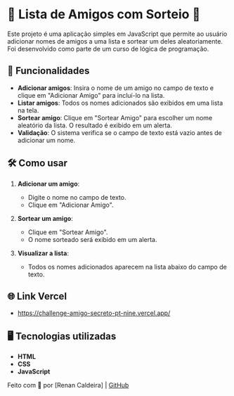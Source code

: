 # 🎉 Lista de Amigos com Sorteio 🎉
Este projeto é uma aplicação simples em JavaScript que permite ao usuário adicionar nomes de amigos a uma lista e sortear um deles aleatoriamente. Foi desenvolvido como parte de um curso de lógica de programação.

## 🚀 Funcionalidades
- **Adicionar amigos**: Insira o nome de um amigo no campo de texto e clique em "Adicionar Amigo" para incluí-lo na lista.
- **Listar amigos**: Todos os nomes adicionados são exibidos em uma lista na tela.
- **Sortear amigo**: Clique em "Sortear Amigo" para escolher um nome aleatório da lista. O resultado é exibido em um alerta.
- **Validação**: O sistema verifica se o campo de texto está vazio antes de adicionar um nome.

## 🛠️ Como usar
1. **Adicionar um amigo**:
   - Digite o nome no campo de texto.
   - Clique em "Adicionar Amigo".

2. **Sortear um amigo**:
   - Clique em "Sortear Amigo".
   - O nome sorteado será exibido em um alerta.

3. **Visualizar a lista**:
   - Todos os nomes adicionados aparecem na lista abaixo do campo de texto.
  
   
## 🌐 Link Vercel
   - https://challenge-amigo-secreto-pt-nine.vercel.app/

## 🖥️ Tecnologias utilizadas
- **HTML**
- **CSS**
- **JavaScript**

Feito com 💜 por [Renan Caldeira] | [GitHub](https://github.com/rnncldr)
